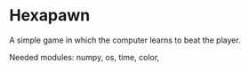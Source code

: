 # Hexapawn
A simple game in which the computer learns to beat the player.

Needed modules: numpy, os, time, color, 
